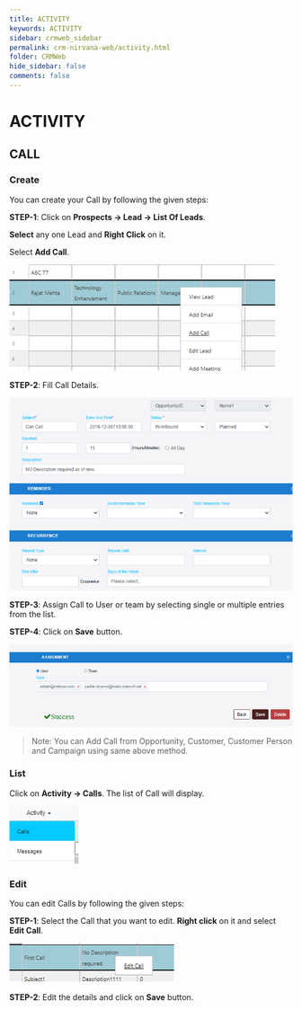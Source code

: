 ```yaml
---
title: ACTIVITY
keywords: ACTIVITY
sidebar: crmweb_sidebar
permalink: crm-nirvana-web/activity.html
folder: CRMWeb
hide_sidebar: false
comments: false
---
```


# ACTIVITY

## CALL

### Create

You can create your Call by following the given steps:

**STEP-1**: Click on **Prospects → Lead → List Of Leads**.

**Select** any one Lead and **Right Click** on it.

Select **Add Call**.

![](/images/activity-create.png)

**STEP-2**:  Fill Call Details.

![](/images/activity-create-details.png)

**STEP-3**:  Assign Call to User or team by selecting single or multiple entries from the list.

**STEP-4**:  Click on **Save** button.

![](/images/activity-create-activity.png)

>Note: You can Add Call from Opportunity, Customer, Customer Person and Campaign using same above method.



### List

Click on **Activity → Calls**. The list of Call will display.

![](/images/activity-list.png)

### Edit

You can edit Calls by following the given steps:

**STEP-1**: Select the Call that you want to edit. **Right click** on it and select **Edit Call**.

![](/images/activity-edit.png)

**STEP-2**: Edit the details and click on **Save** button.
